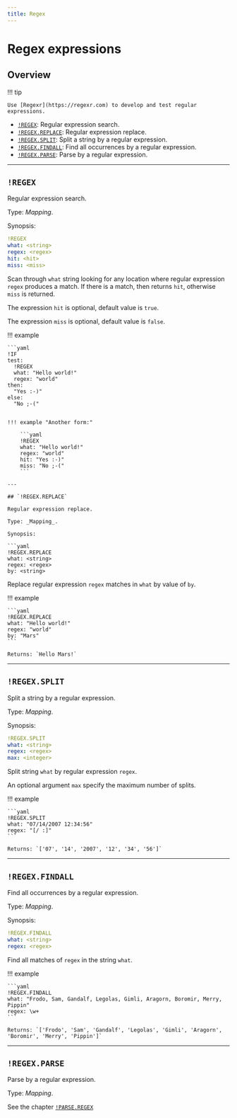```yaml
---
title: Regex
---
```


# Regex expressions

## Overview

!!! tip

    Use [Regexr](https://regexr.com) to develop and test regular expressions.


* [`!REGEX`](#regex): Regular expression search.
* [`!REGEX.REPLACE`](#regexreplace): Regular expression replace.
* [`!REGEX.SPLIT`](#regexsplit): Split a string by a regular expression.
* [`!REGEX.FINDALL`](#regexfindall): Find all occurrences by a regular expression.
* [`!REGEX.PARSE`](#regexparse): Parse by a regular expression.


---

## `!REGEX`

Regular expression search.

Type: _Mapping_.

Synopsis:

```yaml
!REGEX
what: <string>
regex: <regex>
hit: <hit>
miss: <miss>
```

Scan through `what` string looking for any location where regular expression `regex` produces a match.
If there is a match, then returns `hit`, otherwise `miss` is returned.
  
The expression `hit` is optional, default value is `true`.
  
The expression `miss` is optional, default value is `false`.


!!! example

    ```yaml
    !IF
    test:
      !REGEX
      what: "Hello world!"
      regex: "world"
    then:
      "Yes :-)"
    else:
      "No ;-("
```

!!! example "Another form:"

    ```yaml
    !REGEX
    what: "Hello world!"
    regex: "world"
    hit: "Yes :-)"
    miss: "No ;-("
    ```

--- 

## `!REGEX.REPLACE`

Regular expression replace.

Type: _Mapping_.

Synopsis:

```yaml
!REGEX.REPLACE
what: <string>
regex: <regex>
by: <string>
```

Replace regular expression `regex` matches in `what` by value of `by`.


!!! example

    ```yaml
    !REGEX.REPLACE
    what: "Hello world!"
    regex: "world"
    by: "Mars"
    ```

    Returns: `Hello Mars!`

---

## `!REGEX.SPLIT`

Split a string by a regular expression.

Type: _Mapping_.

Synopsis:

```yaml
!REGEX.SPLIT
what: <string>
regex: <regex>
max: <integer>
```

Split string `what` by regular expression `regex`.

An optional argument `max` specify the maximum number of splits.


!!! example

    ```yaml
    !REGEX.SPLIT
    what: "07/14/2007 12:34:56"
    regex: "[/ :]"
    ```

    Returns: `['07', '14', '2007', '12', '34', '56']`

---

## `!REGEX.FINDALL`

Find all occurrences by a regular expression.

Type: _Mapping_.

Synopsis:

```yaml
!REGEX.FINDALL
what: <string>
regex: <regex>
```

Find all matches of `regex` in the string `what`.

!!! example

    ```yaml
    !REGEX.FINDALL
    what: "Frodo, Sam, Gandalf, Legolas, Gimli, Aragorn, Boromir, Merry, Pippin"
    regex: \w+
    ```

    Returns: `['Frodo', 'Sam', 'Gandalf', 'Legolas', 'Gimli', 'Aragorn', 'Boromir', 'Merry', 'Pippin']`

---

## `!REGEX.PARSE`

Parse by a regular expression.

Type: _Mapping_.

See the chapter [`!PARSE.REGEX`](./parsec/parser.md/#parseregex-parse-a-sequence-of-characters-that-matches-a-regular-expression)
